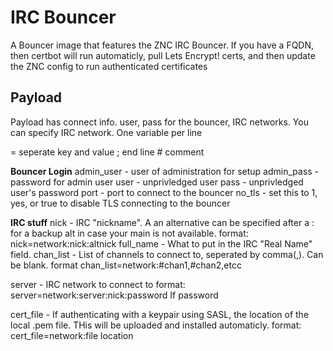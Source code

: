 IRC Bouncer
===========

A Bouncer image that features the ZNC IRC Bouncer. If you have a FQDN, then
certbot will run automaticly, pull Lets Encrypt! certs, and then update the ZNC
config to run authenticated certificates

Payload
-------
Payload has connect info.
user, pass for the bouncer, IRC networks. You can specify IRC network. One
variable per line

= seperate key and value
; end line
\# comment

**Bouncer Login**
admin_user	- user of administration for setup
admin_pass	- password for admin user
user		- unprivledged user
pass		- unprivledged user's password
port		- port to connect to the bouncer
no_tls		- set this to 1, yes, or true to disable TLS connecting to the
bouncer

**IRC stuff**
nick		- IRC "nickname". A an alternative can be specified after a : for
a backup alt in case your main is not available. format: nick=network:nick:altnick
full_name	- What to put in the IRC "Real Name" field.
chan_list	- List of channels to connect to, seperated by comma(,). Can be
blank. format chan_list=network:#chan1,#chan2,etcc

server		- IRC network to connect to format: server=network:server:nick:password
		If password
		
cert_file	- If authenticating with a keypair using SASL, the location of
the local .pem file. THis will be uploaded and installed automaticly. format:
cert_file=network:file location
